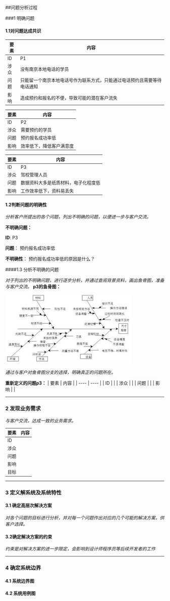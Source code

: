 ##问题分析过程

###1 明确问题

#### 1.1对问题达成共识

| 要素   | 内容                                   |
| ---- | ------------------------------------ |
| ID   | P1                                   |
| 涉众   | 没有南京本地电话的学员                          |
| 问题   | 只能留一个南京本地电话号作为联系方式，只能通过电话预约且需要等待电话通知 |
| 影响   | 造成预约和报名的不便，导致可能的潜在客户流失               |



| 要素   | 内容           |
| ---- | ------------ |
| ID   | P2           |
| 涉众   | 需要预约的学员      |
| 问题   | 预约报名成功率低     |
| 影响   | 效率低下，降低客户满意度 |



| 要素   | 内容                 |
| ---- | ------------------ |
| ID   | P3                 |
| 涉众   | 驾校管理人员             |
| 问题   | 数据资料大多是纸质材料，电子化程度低 |
| 影响   | 工作效率低下，资料易丢失       |

#### 1.2判断问题的明确性

*分析客户所提出的各个问题，列出不明确的问题，以便进一步与客户交流。*

**不明确问题：**

**ID**: P3

**问题**： 预约报名成功率低

**不明确性**： 预约报名成功率低的原因是什么？

####1.3 分析不明确的问题

*对于列出的不明确问题，进行逐步分析，并通过查阅背景资料，画出鱼骨图，准备与客户交流。*
**p3的鱼骨图：**

![p3的鱼骨图](img\p3_fishBone.jpg) 

*通过与客户对鱼骨图分支的选择，明确真正的问题所在。*

**重新定义的问题p3：**
| 要素   | 内容   |
| ---- | ---- |
| ID   |      |
| 涉众   |      |
| 问题   |      |
| 影响   |      |

---

### 2 发现业务需求

*与客户交流，达成一致的业务需求。*

| 要素   | 内容   |
| ---- | ---- |
| ID   |      |
| 涉众   |      |
| 问题   |      |
| 影响   |      |
| 目标   |      |

---

### 3 定义解系统及系统特性

#### 3.1 确定高层次解决方案

*对各个问题的目标进行分析，并对每一个问题作出对应的几个可能的解决方案，供客户选择。*

#### 3.2确定解决方案的约束

*约束是对解决方案的进一步限定，会影响到设计师程序员等后续开发者的工作*

---

### 4 确定系统边界

#### 4.1 系统边界图



#### 4.2 系统用例图
